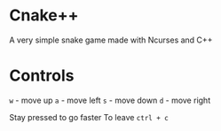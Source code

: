 # Cnake++

A very simple snake game made with Ncurses and C++

# Controls
`w` - move up
`a` - move left
`s` - move down
`d` - move right

Stay pressed to go faster
To leave `ctrl + c`